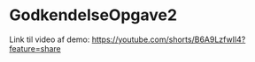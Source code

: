 # GodkendelseOpgave2


Link til video af demo: https://youtube.com/shorts/B6A9LzfwIl4?feature=share
